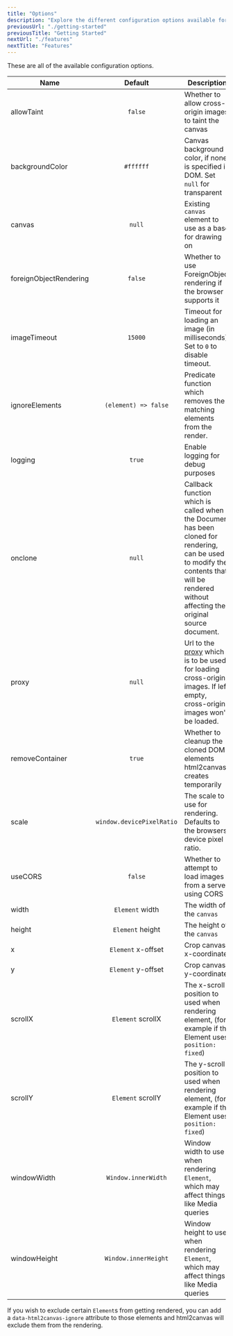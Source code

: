 ```yaml
---
title: "Options"
description: "Explore the different configuration options available for html2canvas"
previousUrl: "./getting-started"
previousTitle: "Getting Started"
nextUrl: "./features"
nextTitle: "Features"
---
```


These are all of the available configuration options.

| Name          | Default  | Description |
| ------------- | :------: | ----------- |
| allowTaint | `false` | Whether to allow cross-origin images to taint the canvas
| backgroundColor | `#ffffff` | Canvas background color, if none is specified in DOM. Set `null` for transparent
| canvas | `null` | Existing `canvas` element to use as a base for drawing on
| foreignObjectRendering | `false` | Whether to use ForeignObject rendering if the browser supports it
| imageTimeout | `15000` | Timeout for loading an image (in milliseconds). Set to `0` to disable timeout.
| ignoreElements | `(element) => false` | Predicate function which removes the matching elements from the render.
| logging | `true` | Enable logging for debug purposes
| onclone | `null` | Callback function which is called when the Document has been cloned for rendering, can be used to modify the contents that will be rendered without affecting the original source document.
| proxy | `null` | Url to the [proxy](./proxy) which is to be used for loading cross-origin images. If left empty, cross-origin images won't be loaded.
| removeContainer | `true` | Whether to cleanup the cloned DOM elements html2canvas creates temporarily
| scale | `window.devicePixelRatio` | The scale to use for rendering. Defaults to the browsers device pixel ratio.
| useCORS | `false` | Whether to attempt to load images from a server using CORS
| width | `Element` width | The width of the `canvas`
| height | `Element` height | The height of the `canvas`
| x | `Element` x-offset | Crop canvas x-coordinate
| y | `Element` y-offset| Crop canvas y-coordinate
| scrollX | `Element` scrollX | The x-scroll position to used when rendering element, (for example if the Element uses `position: fixed`)
| scrollY | `Element` scrollY | The y-scroll position to used when rendering element, (for example if the Element uses `position: fixed`)
| windowWidth | `Window.innerWidth` | Window width to use when rendering `Element`, which may affect things like Media queries
| windowHeight | `Window.innerHeight` | Window height to use when rendering `Element`, which may affect things like Media queries

If you wish to exclude certain `Element`s from getting rendered, you can add a `data-html2canvas-ignore` attribute to those elements and html2canvas will exclude them from the rendering.

